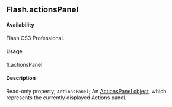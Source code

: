 ## Flash.actionsPanel

#### Availability

Flash CS3 Professional.

#### Usage

fl.actionsPanel

#### Description

Read-only property; `ActionsPanel`; An [ActionsPanel object](../ActionsPanel_object/ActionsPanel_summary.md), which represents the currently displayed Actions panel.
